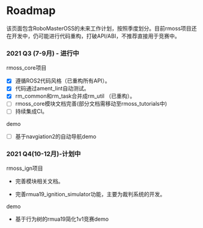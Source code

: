 # Roadmap

该页面包含RoboMasterOSS的未来工作计划，按照季度划分。目前rmoss项目还在开发中，仍可能进行代码重构，打破API/ABI，不推荐直接用于竞赛中。

### 2021 Q3 (7-9月) - 进行中

rmoss_core项目

- [x] 遵循ROS2代码风格（已重构所有API）。
- [x] 代码通过ament_lint自动测试。
- [x] rm_common和rm_task合并成rm_util （已重构）。
- [ ] rmoss_core模块文档完善(部分文档需移动至rmoss_tutorials中)
- [ ] 持续集成CI。

demo

- [ ] 基于navgiation2的自动导航demo

### 2021 Q4(10-12月)-计划中

rmoss_ign项目

* 完善模块相关文档。

* 完善rmua19_ignition_simulator功能，主要为裁判系统的开发。

demo

* 基于行为树的rmua19简化1v1竞赛demo